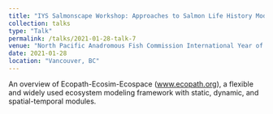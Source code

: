 ```yaml
---
title: "IYS Salmonscape Workshop: Approaches to Salmon Life History Modeling - an Overview of Ecopath-Ecosim-Ecospace"
collection: talks
type: "Talk"
permalink: /talks/2021-01-28-talk-7
venue: "North Pacific Anadromous Fish Commission International Year of the Salmon Workshop Series"
date: 2021-01-28
location: "Vancouver, BC"
---
```


An overview of Ecopath-Ecosim-Ecospace (www.ecopath.org), a flexible and widely used ecosystem modeling framework with static, dynamic, and spatial-temporal modules.
